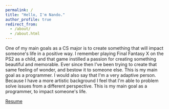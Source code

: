```yaml
---
permalink: /
title: "Hello, I'm Nando."
author_profile: true
redirect_from: 
  - /about/
  - /about.html
---
```


One of my main goals as a CS major is to create something that will impact someone's life in a positive way. I remember playing Final Fantasy X on the PS2 as a child, and that game instilled a passion for creating something beautiful and memorable. Ever since then I’ve been trying to create that same feeling of wonder, and bestow it to someone else. This is my main goal as a programmer. I would also say that I'm a very adaptive person. Because I have a more artistic background I feel that I'm able to problem solve issues from a different perspective. This is my main goal as a programmer, to impact someone's life.

[Resume](/files/Resume.pdf)
